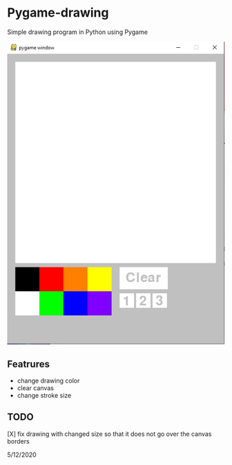 # Pygame-drawing

Simple drawing program in Python using Pygame

![](https://raw.githubusercontent.com/Adamv27/Pygame-drawing/master/images/drawing.png)

## Featrures

- change drawing color
- clear canvas
- change stroke size

## TODO
  [X] fix drawing with changed size so that it does not go over the canvas borders
 
5/12/2020
